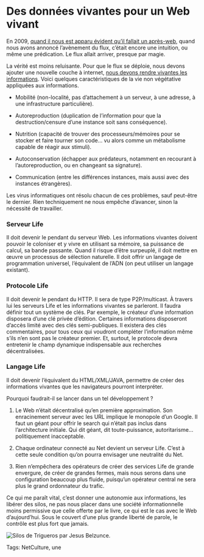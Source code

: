 # Des données vivantes pour un Web vivant

En 2009, [quand il nous est apparu évident qu’il fallait un après-web](http://blog.tcrouzet.com/2009/08/17/vers-un-web-sans-site-web/), quand nous avons annoncé l’avènement du flux, c’était encore une intuition, ou même une prédication. Le flux allait arriver, presque par magie.

La vérité est moins reluisante. Pour que le flux se déploie, nous devons ajouter une nouvelle couche à internet, [nous devons rendre vivantes les informations](http://blog.tcrouzet.com/2014/05/17/un-livre-na-pas-dadresse-lapres-web-non-plus/). Voici quelques caractéristiques de la vie non végétative appliquées aux informations.

- Mobilité (non-localité, pas d’attachement à un serveur, à une adresse, à une infrastructure particulière).

- Autoreproduction (duplication de l’information pour que la destruction/censure d’une instance soit sans conséquence).

- Nutrition (capacité de trouver des processeurs/mémoires pour se stocker et faire tourner son code… vu alors comme un métabolisme capable de réagir aux stimuli).

- Autoconservation (échapper aux prédateurs, notamment en recourant à l’autoreproduction, ou en changeant sa signature).

- Communication (entre les différences instances, mais aussi avec des instances étrangères).

Les virus informatiques ont résolu chacun de ces problèmes, sauf peut-être le dernier. Rien techniquement ne nous empêche d’avancer, sinon la nécessité de travailler.

### Serveur Life

Il doit devenir le pendant du serveur Web. Les informations vivantes doivent pouvoir le coloniser et y vivre en utilisant sa mémoire, sa puissance de calcul, sa bande passante. Quand il risque d’être surpeuplé, il doit mettre en œuvre un processus de sélection naturelle. Il doit offrir un langage de programmation universel, l’équivalent de l’ADN (on peut utiliser un langage existant).

### Protocole Life

Il doit devenir le pendant du HTTP. Il sera de type P2P/multicast. À travers lui les serveurs Life et les informations vivantes se parleront. Il faudra définir tout un système de clés. Par exemple, le créateur d’une information disposera d’une clé privée d’édition. Certaines informations disposeront d’accès limité avec des clés semi-publiques. Il existera des clés commentaires, pour tous ceux qui voudront compléter l’information même s’ils n’en sont pas le créateur premier. Et, surtout, le protocole devra entretenir le champ dynamique indispensable aux recherches décentralisées.

### Langage Life

Il doit devenir l’équivalent du HTML/XML/JAVA, permettre de créer des informations vivantes que les navigateurs pourront interpréter.

Pourquoi faudrait-il se lancer dans un tel développement ?

1. Le Web n’était décentralisé qu’en première approximation. Son enracinement serveur avec les URL implique le monopole d’un Google. Il faut un géant pour offrir le search qui n’était pas inclus dans l’architecture initiale. Qui dit géant, dit toute-puissance, autoritarisme… politiquement inacceptable.

2. Chaque ordinateur connecté au Net devient un serveur Life. C’est à cette seule condition qu’on pourra envisager une neutralité du Net.

3. Rien n’empêchera des opérateurs de créer des services Life de grande envergure, de créer de grandes fermes, mais nous serons dans une configuration beaucoup plus fluide, puisqu’un opérateur central ne sera plus le grand ordonnateur du trafic.

Ce qui me paraît vital, c’est donner une autonomie aux informations, les libérer des silos, ne pas nous placer dans une société informationnelle moins permissive que celle offerte par le livre, ce qui est le cas avec le Web d’aujourd’hui. Sous le couvert d’une plus grande liberté de parole, le contrôle est plus fort que jamais.

![Silos de Trigueros par Jesus Belzunce.](http://blog.tcrouzet.comhttps://tcrouzet.com/images_tc/2014/05/silos-600x397.jpg)



Tags: NetCulture, une